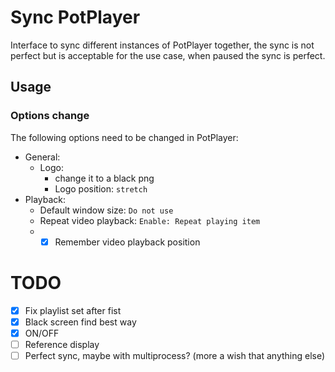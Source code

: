 # Sync PotPlayer 
Interface to sync different instances of PotPlayer together, the sync is not perfect but is acceptable for the use case, when paused the sync is perfect.

## Usage
### Options change
The following options need to be changed in PotPlayer:
- General:  
  - Logo: 
    - change it to a black png 
    - Logo position: `stretch` 
- Playback:
    - Default window size: `Do not use`
    - Repeat video playback: `Enable: Repeat playing item`
    - - [x] Remember video playback position
    <!-- - Playlist
        - - [x] Start instantly to play selected album -->


# TODO
- [x] Fix playlist set after fist
- [x] Black screen find best way
- [x] ON/OFF
- [ ] Reference display
- [ ] Perfect sync, maybe with multiprocess? (more a wish that anything else)